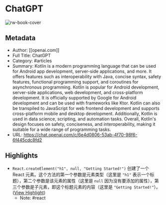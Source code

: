 # ChatGPT

![rw-book-cover](https://cdn.oaistatic.com/_next/static/media/chatgpt-share-og.49cbbffe.png)

## Metadata
- Author: [[openai.com]]
- Full Title: ChatGPT
- Category: #articles
- Summary: Kotlin is a modern programming language that can be used for Android app development, server-side applications, and more. It offers features such as interoperability with Java, concise syntax, safety features, functional programming support, and coroutines for asynchronous programming. Kotlin is popular for Android development, server-side applications, web development, and cross-platform development. It is officially supported by Google for Android development and can be used with frameworks like Ktor. Kotlin can also be transpiled to JavaScript for web frontend development and supports cross-platform mobile and desktop development. Additionally, Kotlin is used in data science, scripting, and automation tasks. Overall, Kotlin's design focuses on safety, conciseness, and interoperability, making it suitable for a wide range of programming tasks.
- URL: https://chat.openai.com/c/6e4d0806-53ab-4f70-98f6-6f445cdc8fd2

## Highlights
- `React.createElement("h1", null, "Getting Started!")` 创建了一个 React 元素。这个方法的第一个参数是元素类型（这里是 `"h1"` 表示一个标题），第二个参数是该元素的属性（这里是 `null` 因为没有要添加的属性），第三个参数是子元素，即这个标题元素的内容（这里是 `"Getting Started!"`）。 ([View Highlight](https://read.readwise.io/read/01hpfz7vr9mqb2j52qz9qhjtwb))
    - Note: #react

